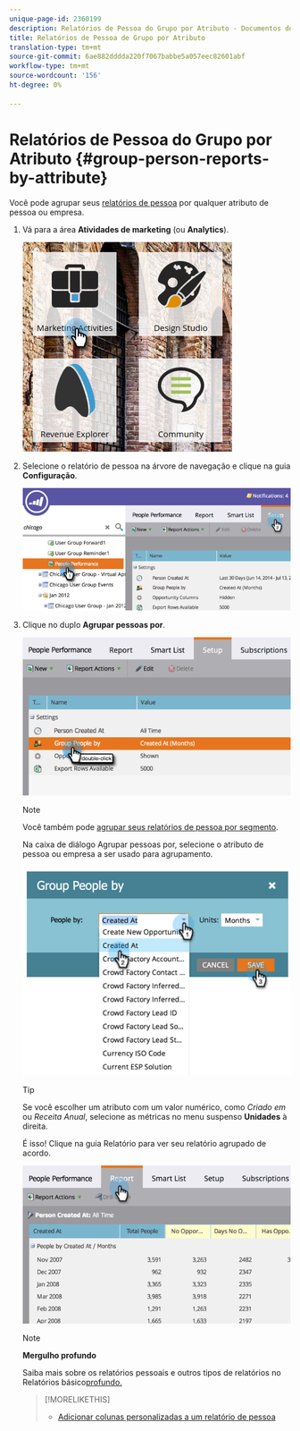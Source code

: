 ```yaml
---
unique-page-id: 2360199
description: Relatórios de Pessoa do Grupo por Atributo - Documentos do Marketing - Documentação do Produto
title: Relatórios de Pessoa de Grupo por Atributo
translation-type: tm+mt
source-git-commit: 6ae882dddda220f7067babbe5a057eec82601abf
workflow-type: tm+mt
source-wordcount: '156'
ht-degree: 0%

---
```



# Relatórios de Pessoa do Grupo por Atributo {#group-person-reports-by-attribute}

Você pode agrupar seus [relatórios de pessoa](https://docs.marketo.com/display/docs/basic+reporting) por qualquer atributo de pessoa ou empresa.

1. Vá para a área **Atividades de marketing** (ou **Analytics**).

   ![](assets/image2017-3-28-10-3a22-3a53.png)

1. Selecione o relatório de pessoa na árvore de navegação e clique na guia **Configuração**.

   ![](assets/image2017-3-28-11-3a33-3a48.png)

1. Clique no duplo **Agrupar pessoas por**.

   ![](assets/image2017-3-28-11-3a34-3a5.png)

   >[!NOTE]
   >
   >Você também pode [agrupar seus relatórios de pessoa por segmento](../../../../product-docs/personalization/segmentation-and-snippets/segmentation/group-person-reports-by-segment.md).

   Na caixa de diálogo Agrupar pessoas por, selecione o atributo de pessoa ou empresa a ser usado para agrupamento.

   ![](assets/image2017-3-28-11-3a34-3a42.png)

   >[!TIP]
   >
   >Se você escolher um atributo com um valor numérico, como *Criado em* ou *Receita Anual*, selecione as métricas no menu suspenso **Unidades** à direita.

   É isso! Clique na guia Relatório para ver seu relatório agrupado de acordo.

   ![](assets/image2017-3-28-11-3a35-3a0.png)

   >[!NOTE]
   >
   >**Mergulho profundo**
   >
   >
   >Saiba mais sobre os relatórios pessoais e outros tipos de relatórios no Relatórios básico[profundo.](https://docs.marketo.com/display/docs/basic+reporting)

   >[!MORELIKETHIS]
   >
   >
   >    
   >    
   >    * [Adicionar colunas personalizadas a um relatório de pessoa](../../../../product-docs/reporting/basic-reporting/editing-reports/add-custom-columns-to-a-person-report.md)


